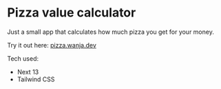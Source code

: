 # Pizza value calculator

Just a small app that calculates how much pizza you get for your money.

Try it out here: [pizza.wanja.dev](https://pizza.wanja.dev/)

Tech used:

- Next 13
- Tailwind CSS
